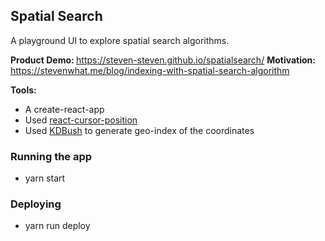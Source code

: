 ## Spatial Search
A playground UI to explore spatial search algorithms.

<b> Product Demo: </b> https://steven-steven.github.io/spatialsearch/
<b> Motivation: </b> https://stevenwhat.me/blog/indexing-with-spatial-search-algorithm

<b> Tools: </b> 
- A create-react-app
- Used [react-cursor-position](https://www.npmjs.com/package/react-cursor-position)
- Used [KDBush](https://github.com/mourner/kdbush) to generate geo-index of the coordinates 

### Running the app
- yarn start
### Deploying
- yarn run deploy

